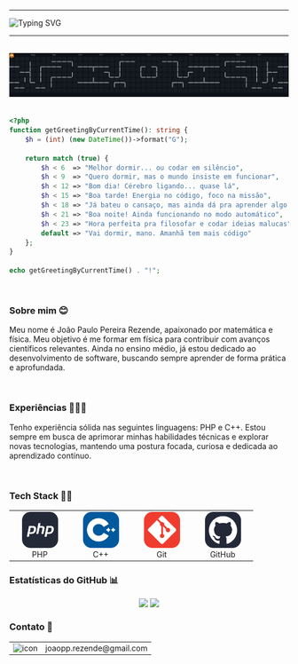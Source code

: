 <hr>
<div align="center" style="display: inline-block;">
  <picture>
    <source media="(prefers-color-scheme: dark)" srcset="https://readme-typing-svg.herokuapp.com?font=Courier+New&weight=700&color=FFFFFF&size=48&center=true&vCenter=true&width=1200&height=100&lines=Ol%C3%A1!;+Seja+bem-vindo(a)+ao+meu+perfil!+%F0%9F%91%A8%E2%80%8D%F0%9F%92%BB">
    <source media="(prefers-color-scheme: light)" srcset="https://readme-typing-svg.herokuapp.com?font=Courier+New&weight=700&color=000000&size=48&center=true&vCenter=true&width=1200&height=100&lines=Ol%C3%A1!;+Seja+bem-vindo(a)+ao+meu+perfil!+%F0%9F%91%A8%E2%80%8D%F0%9F%92%BB">
    <img src="https://readme-typing-svg.herokuapp.com?font=Courier+New&weight=700&color=000000&size=48&center=true&vCenter=true&width=1200&height=100&lines=Ol%C3%A1!;+Seja+bem-vindo(a)+ao+meu+perfil!+%F0%9F%91%A8%E2%80%8D%F0%9F%92%BB" alt="Typing SVG">
  </picture>
</div>
<hr>

<br>

<div align="center">
  <picture>
    <source media="(prefers-color-scheme: dark)" srcset="https://raw.githubusercontent.com/joaopaulopereirarezendesesi/joaopaulopereirarezendesesi/output/pacman-contribution-graph-dark.svg">
    <source media="(prefers-color-scheme: light)" srcset="https://raw.githubusercontent.com/joaopaulopereirarezendesesi/joaopaulopereirarezendesesi/output/pacman-contribution-graph-dark.svg">
    <img alt="github contribution grid snake animation" src="https://raw.githubusercontent.com/joaopaulopereirarezendesesi/joaopaulopereirarezendesesi/output/pacman-contribution-graph-dark.svg">
  </picture>
</div>

<br>

```PHP
<?php
function getGreetingByCurrentTime(): string {
    $h = (int) (new DateTime())->format("G");

    return match (true) {
        $h < 6  => "Melhor dormir... ou codar em silêncio",
        $h < 9  => "Quero dormir, mas o mundo insiste em funcionar",
        $h < 12 => "Bom dia! Cérebro ligando... quase lá",
        $h < 15 => "Boa tarde! Energia no código, foco na missão",
        $h < 18 => "Já bateu o cansaço, mas ainda dá pra aprender algo novo",
        $h < 21 => "Boa noite! Ainda funcionando no modo automático",
        $h < 23 => "Hora perfeita pra filosofar e codar ideias malucas",
        default => "Vai dormir, mano. Amanhã tem mais código"
    };
}

echo getGreetingByCurrentTime() . "!";
```

<br>

### Sobre mim 😊

Meu nome é João Paulo Pereira Rezende, apaixonado por matemática e física. Meu objetivo é me formar em física para contribuir com avanços científicos relevantes. Ainda no ensino médio, já estou dedicado ao desenvolvimento de software, buscando sempre aprender de forma prática e aprofundada.

<br>

### Experiências 👨🏻‍🎓

Tenho experiência sólida nas seguintes linguagens: PHP e C++. Estou sempre em busca de aprimorar minhas habilidades técnicas e explorar novas tecnologias, mantendo uma postura focada, curiosa e dedicada ao aprendizado contínuo.

<br>

### Tech Stack 👨‍💻
<table align="center">
  <tr>
    <td align="center" width="96">
      <picture>
        <source media="(prefers-color-scheme: dark)" srcset="https://raw.githubusercontent.com/tandpfun/skill-icons/main/icons/PHP-Light.svg" />
        <img src="https://raw.githubusercontent.com/tandpfun/skill-icons/main/icons/PHP-Dark.svg" alt="PHP" width="65" height="65" />
      </picture>
      <br>PHP
    </td> 
    <td align="center" width="96">
      <img src="https://raw.githubusercontent.com/tandpfun/skill-icons/main/icons/CPP.svg" alt="C++" width="65" height="65" />
      <br>C++
    </td>  
    <td align="center" width="96">
      <img src="https://raw.githubusercontent.com/tandpfun/skill-icons/65dea6c4eaca7da319e552c09f4cf5a9a8dab2c8/icons/Git.svg" alt="GIT" width="65" height="65" />
      <br>Git
    </td>
    <td align="center" width="96">
      <picture>
        <source media="(prefers-color-scheme: dark)" srcset="https://raw.githubusercontent.com/tandpfun/skill-icons/65dea6c4eaca7da319e552c09f4cf5a9a8dab2c8/icons/Github-Light.svg" />
        <img src="https://raw.githubusercontent.com/tandpfun/skill-icons/65dea6c4eaca7da319e552c09f4cf5a9a8dab2c8/icons/Github-Dark.svg" alt="Github" width="65" height="65" />
      </picture>
      <br>GitHub
    </td>
  </tr>
</table>
  
### Estatísticas do GitHub 📊
 <div align="center">
  <a href="https://github.com/joaopaulopereirarezendesesi"></a>
  <img height="165em" src="https://github-readme-stats.vercel.app/api?username=joaopaulopereirarezendesesi&show_icons=true&theme=transparent&include_all_commits=true&count_private=true"/>
  <img height="180em" src="https://github-readme-stats.vercel.app/api/top-langs/?username=joaopaulopereirarezendesesi&layout=compact&langs_count=7&theme=transparent"/>
 </div>


### Contato 📧
<table>
  <tr>
    <td>
      <img src= "https://cdn.pixabay.com/animation/2023/06/13/15/13/15-13-36-234_512.gif" alt="icon" width="65" height="65" />
    </td>
    <td style="vertical-align:middle;">
      joaopp.rezende@gmail.com
    </td>
  </tr>
</table>
